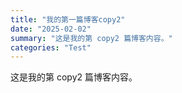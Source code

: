 ```yaml
---
title: "我的第一篇博客copy2"
date: "2025-02-02"
summary: "这是我的第 copy2 篇博客内容。"
categories: "Test"
---
```


这是我的第 copy2 篇博客内容。

